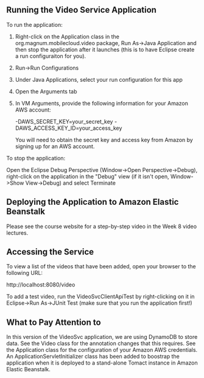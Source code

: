 ## Running the Video Service Application

To run the application:

1. Right-click on the Application class in the org.magnum.mobilecloud.video
package, Run As->Java Application and then stop the application after it launches
(this is to have Eclipse create a run configuraiton for you).
2. Run->Run Configurations
3. Under Java Applications, select your run configuration for this app
4. Open the Arguments tab
5. In VM Arguments, provide the following information for your Amazon AWS account:

   -DAWS_SECRET_KEY=your_secret_key -DAWS_ACCESS_KEY_ID=your_access_key

   You will need to obtain the secret key and access key from Amazon by signing up
   for an AWS account.

To stop the application:

Open the Eclipse Debug Perspective (Window->Open Perspective->Debug), right-click on
the application in the "Debug" view (if it isn't open, Window->Show View->Debug) and
select Terminate

## Deploying the Application to Amazon Elastic Beanstalk

Please see the course website for a step-by-step video in the Week 8 video
lectures.


## Accessing the Service

To view a list of the videos that have been added, open your browser to the following
URL:

http://localhost:8080/video

To add a test video, run the VideoSvcClientApiTest by right-clicking on it in 
Eclipse->Run As->JUnit Test (make sure that you run the application first!)

## What to Pay Attention to

In this version of the VideoSvc application, we are using DynamoDB to store data.
See the Video class for the annotation changes that this requires. See the Application
class for the configuration of your Amazon AWS credentials. An ApplicationServletInitializer
class has been added to boostrap the application when it is deployed to a stand-alone
Tomact instance in Amazon Elastic Beanstalk.


